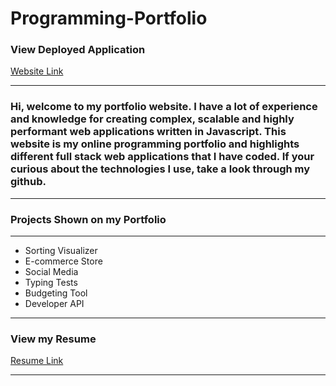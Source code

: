 # Programming-Portfolio

### View Deployed Application

[Website Link](https://colewinslowportfolio.netlify.app/)

---

### Hi, welcome to my portfolio website. I have a lot of experience and knowledge for creating complex, scalable and highly performant web applications written in Javascript. This website is my online programming portfolio and highlights different full stack web applications that I have coded. If your curious about the technologies I use, take a look through my github.

---

### Projects Shown on my Portfolio

---

- Sorting Visualizer
- E-commerce Store
- Social Media
- Typing Tests
- Budgeting Tool
- Developer API

---

### View my Resume

<a href="./ColeWinslowResume.pdf">Resume Link</a>

---

